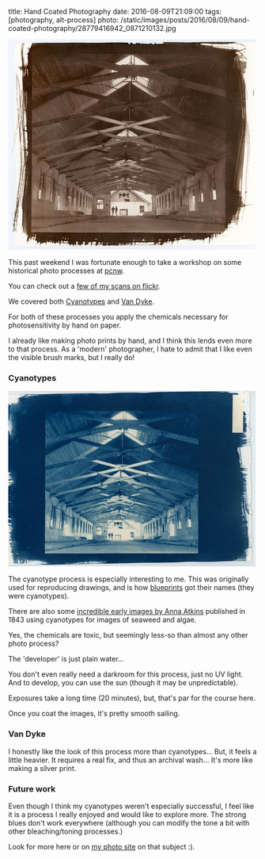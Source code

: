 title: Hand Coated Photography
date: 2016-08-09T21:09:00
tags: [photography, alt-process]
photo: /static/images/posts/2016/08/09/hand-coated-photography/28779416942_0871210132.jpg

<a href="https://www.flickr.com/photos/logrodnek/albums/72157672241163415">
  <img class="img-responsive" src="/static/images/posts/2016/08/09/hand-coated-photography/28779416942_0871210132.jpg" />
</a>

This past weekend I was fortunate enough to take a workshop on some historical photo
processes at [pcnw](http://pcnw.org).

You can check out a [few of my scans on flickr](https://www.flickr.com/photos/logrodnek/albums/72157672241163415).

We covered both [Cyanotypes](https://en.wikipedia.org/wiki/Cyanotype)
 and [Van Dyke](http://sandykingphotography.com/resources/technical-writing/vandyke).

For both of these processes you apply the chemicals necessary for photosensitivity by hand
on paper.

I already like making photo prints by hand, and I think this lends even more to that process.
As a 'modern' photographer, I hate to admit that I like even the visible brush marks, but I
really do!

### Cyanotypes
 <a href="https://www.flickr.com/photos/logrodnek/albums/72157672241163415">
  <img class="img-responsive" src="/static/images/posts/2016/08/09/hand-coated-photography/28266906494_a204e42d95.jpg" />
</a>

The cyanotype process is especially interesting to me.  This was originally used
for reproducing drawings, and is how [blueprints](https://en.wikipedia.org/wiki/Blueprint)
got their names (they were cyanotypes).

There are also some [incredible early images by Anna Atkins](https://digitalcollections.nypl.org/collections/photographs-of-british-algae-cyanotype-impressions#/)
published in 1843 using cyanotypes for images of seaweed and algae.

Yes, the chemicals are toxic, but seemingly less-so than almost any other photo process?

The 'developer' is just plain water...

You don't even really need a darkroom for this process, just no UV light.  And to develop,
you can use the sun (though it may be unpredictable).

Exposures take a long time (20 minutes), but, that's par for the course here.

Once you coat the images, it's pretty smooth sailing.

### Van Dyke

I honestly like the look of this process more than cyanotypes... But, it feels
a little heavier.  It requires a real fix, and thus an archival wash... It's more
like making a silver print.

### Future work

Even though I think my cyanotypes weren't especially successful, I feel like
it is a process I really enjoyed and would like to explore more.  The strong
blues don't work everywhere (although you can modify the tone a bit with other
bleaching/toning processes.)

Look for more here or on [my photo site](http://photos.ogrodnek.com/) on that subject :).

